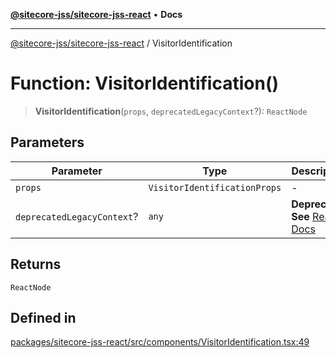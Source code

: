 [**@sitecore-jss/sitecore-jss-react**](../README.md) • **Docs**

***

[@sitecore-jss/sitecore-jss-react](../README.md) / VisitorIdentification

# Function: VisitorIdentification()

> **VisitorIdentification**(`props`, `deprecatedLegacyContext`?): `ReactNode`

## Parameters

| Parameter | Type | Description |
| ------ | ------ | ------ |
| `props` | `VisitorIdentificationProps` | - |
| `deprecatedLegacyContext`? | `any` | **Deprecated** **See** [React Docs](https://legacy.reactjs.org/docs/legacy-context.html#referencing-context-in-lifecycle-methods) |

## Returns

`ReactNode`

## Defined in

[packages/sitecore-jss-react/src/components/VisitorIdentification.tsx:49](https://github.com/Sitecore/jss/blob/dee092415f12bcdad68eb71976eb7c8871273c91/packages/sitecore-jss-react/src/components/VisitorIdentification.tsx#L49)
